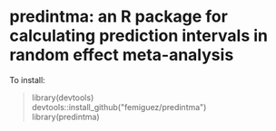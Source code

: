 # predintma: an R package for calculating prediction intervals in random effect meta-analysis

To install:

> library(devtools) \
> devtools::install_github("femiguez/predintma") \
> library(predintma)
